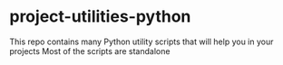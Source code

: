 # project-utilities-python
This repo contains many Python utility scripts that will help you in your projects
Most of the scripts are standalone
